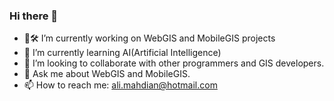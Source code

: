 ### Hi there 👋

- 🔭🛠 I’m currently working on WebGIS and MobileGIS projects
- 🌱 I’m currently learning AI(Artificial Intelligence)
- 👯  I’m looking to collaborate with other programmers and GIS developers.
- 💬 Ask me about WebGIS and MobileGIS.
- 📫 How to reach me: ali.mahdian@hotmail.com

<!--
**AliMahdianGIS/AliMahdianGIS** is a ✨ _special_ ✨ repository because its `README.md` (this file) appears on your GitHub profile.

Here are some ideas to get you started:

- 🔭 I’m currently working on ...
- 🌱 I’m currently learning ...
- 👯 I’m looking to collaborate on ...
- 🤔 I’m looking for help with ...
- 💬 Ask me about ...
- 📫 How to reach me: ...
- 😄 Pronouns: ...
- ⚡ Fun fact: ...
-->
